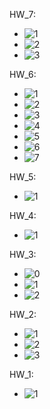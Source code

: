 HW_7:
  - ![1](https://github.com/user-attachments/assets/43b06309-829e-47ed-8ec6-7c152f60a5bf)
  - ![2](https://github.com/user-attachments/assets/e8343e1f-eaa2-49b0-8c11-62784067a594)
  - ![3](https://github.com/user-attachments/assets/f5ece680-3567-41c2-9ebb-049eb5489e21)

HW_6:
  - ![1](https://github.com/user-attachments/assets/9b140f4d-94fc-4c74-aeed-b940bca3c5e8)
  - ![2](https://github.com/user-attachments/assets/721e727a-93b0-4d21-83ed-111d15fcea84)
  - ![3](https://github.com/user-attachments/assets/b48ebc0e-0dc4-488b-8310-dbc02a56bef3)
  - ![4](https://github.com/user-attachments/assets/4c5270e4-be58-44f3-8645-8d60db735e3f)
  - ![5](https://github.com/user-attachments/assets/17c78a31-6364-4a03-bca4-f66ada42022f)
  - ![6](https://github.com/user-attachments/assets/edd0c78f-7a25-4ad9-aa2e-08525f4d0bb1)
  - ![7](https://github.com/user-attachments/assets/a01cdbbe-3f07-412c-8a1e-bca51c9e79bb)

HW_5:
  - ![1](https://github.com/user-attachments/assets/65a91449-56f0-4d41-87ab-2e9d009a047b)

HW_4:
  - ![1](https://github.com/user-attachments/assets/d2ebe168-a939-40cc-904e-7e22c8a443b6)

HW_3:
  - ![0](https://github.com/user-attachments/assets/54b4318e-8667-4454-b53d-edbeb8b8c18e)
  - ![1](https://github.com/user-attachments/assets/e3dee880-6f28-47d2-b805-73c663cdcd01)
  - ![2](https://github.com/user-attachments/assets/466baf82-04b0-47a0-88ad-e0e07e326663)

HW_2:
  - ![1](https://github.com/user-attachments/assets/2a7f20ff-7a4b-4460-b00f-0bf8cdc04752)
  - ![2](https://github.com/user-attachments/assets/0d820fe4-b3a8-4a13-b740-b572e4a29d0a)
  - ![3](https://github.com/user-attachments/assets/ad5b8700-d7f8-45bc-b4bc-fb1753d86fa0)

HW_1: 
  - ![1](https://github.com/user-attachments/assets/544cdaf0-41ca-47fd-a959-b727446efe16)
